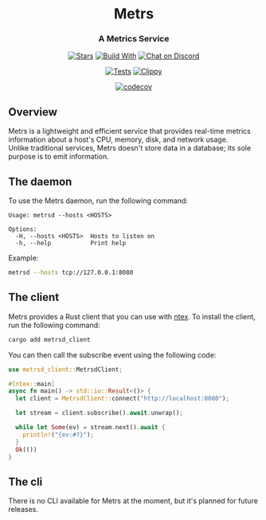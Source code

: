 <div align="center">
  <h1>Metrs</h1>
  <h3>A Metrics Service</h3>
  <p>

  [![Stars](https://img.shields.io/github/stars/nxthat/metrs?label=%E2%AD%90%20stars%20%E2%AD%90)](https://github.com/nxthat/metrs)
  [![Build With](https://img.shields.io/badge/built_with-Rust-dca282.svg?style=flat)](https://github.com/nxthat/metrs)
  [![Chat on Discord](https://img.shields.io/discord/1011267493114949693?label=chat&logo=discord&style=flat)](https://discord.gg/WV4Aac8uZg)

  </p>

  <p>

  [![Tests](https://github.com/nxthat/metrs/actions/workflows/tests.yml/badge.svg)](https://github.com/nxthat/metrs/actions/workflows/tests.yml)
  [![Clippy](https://github.com/nxthat/metrs/actions/workflows/clippy.yml/badge.svg)](https://github.com/nxthat/metrs/actions/workflows/clippy.yml)

  </p>

  <p>

[![codecov](https://codecov.io/gh/nxthat/metrs/branch/master/graph/badge.svg?token=N1P1BL5RWH)](https://codecov.io/gh/nxthat/metrs)

  </p>

</div>

## Overview

Metrs is a lightweight and efficient service that provides real-time metrics information about a host's CPU, memory, disk, and network usage.<br/>
Unlike traditional services, Metrs doesn't store data in a database; its sole purpose is to emit information.

## The daemon

To use the Metrs daemon, run the following command:

```console
Usage: metrsd --hosts <HOSTS>

Options:
  -H, --hosts <HOSTS>  Hosts to listen on
  -h, --help           Print help
```

Example:

```sh
metrsd --hosts tcp://127.0.0.1:8080
```

## The client

Metrs provides a Rust client that you can use with [ntex](https://github.com/ntex-rs/ntex). To install the client, run the following command:

```sh
cargo add metrsd_client
```

You can then call the subscribe event using the following code:

```rust
use metrsd_client::MetrsdClient;

#[ntex::main]
async fn main() -> std::io::Result<()> {
  let client = MetrsdClient::connect("http://localhost:8080");

  let stream = client.subscribe().await.unwrap();

  while let Some(ev) = stream.next().await {
    println!("{ev:#?}");
  }
  Ok(())
}
```

## The cli

There is no CLI available for Metrs at the moment, but it's planned for future releases.
